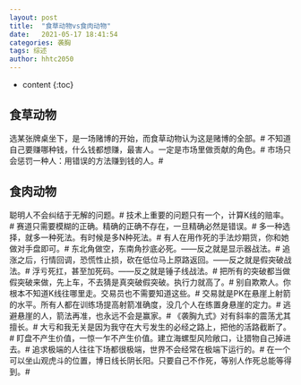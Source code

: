 ```yaml
---
layout: post
title:  "食草动物vs食肉动物"
date:   2021-05-17 18:41:54
categories: 袭胸
tags: 综述
author: hhtc2050
---
```


* content
{:toc}

## 食草动物
   选某张牌桌坐下，是一场赌博的开始，而食草动物认为这是赌博的全部。#
   不知道自己要赚哪种钱，什么钱都想赚，最害人。一定是市场里做贡献的角色。#
   市场只会惩罚一种人：用错误的方法赚到钱的人。#

## 食肉动物
   聪明人不会纠结于无解的问题。#
   技术上重要的问题只有一个，计算K线的赔率。#
   赛道只需要模糊的正确。精确的正确不存在，一旦精确必然是错误。#
   多一种选择，就多一种死法。有时候是多N种死法。#
   有人在用作死的手法炒期货，你和她做对手盘即可。#
   东北角做空，东南角抄底必死。——反之就是显示器战法。#
   追涨之后，行情回调，恐慌性止损，砍在低位马上原路返回。——反之就是假突破战法。#
   浮亏死扛，甚至加死码。——反之就是锤子线战法。#
   把所有的突破都当做假突破来做，先上车，不去猜是真突破假突破。执行力就高了。#
   别自欺欺人。你根本不知道K线往哪里走。交易员也不需要知道这些。#
   交易就是PK在悬崖上射箭的水平。所有人都在训练场提高射箭准确度，没几个人在练置身悬崖的定力。#
   逃避悬崖的人，箭法再准，也永远不会是赢家。#
   《袭胸九式》对有斜率的震荡尤其擅长。#
   大亏和我无关是因为我守在大亏发生的必经之路上，把他的活路截断了。#
   盯盘不产生价值，一惊一乍不产生价值。建立海螺型风险敞口，让猎物自己掉进去。#
   追求极端的人往往下场都很极端，世界不会经常在极端下运行的。#
   在一个可以坐山观虎斗的位置，博日线长阴长阳。只要自己不作死，等别人作死总能等得到。#
